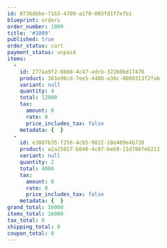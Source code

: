 ```yaml
---
id: 8736dbbe-7163-4709-a1f0-003fd1f7efb1
blueprint: orders
order_number: 1009
title: '#1009'
published: true
order_status: cart
payment_status: unpaid
items:
  -
    id: 277aa9f2-8b08-4c47-adcb-322b0bd17476
    product: 361ed6cd-7ee5-4408-a36c-0008313f2fab
    variant: null
    quantity: 4
    total: 12000
    tax:
      amount: 0
      rate: 0
      price_includes_tax: false
    metadata: {  }
  -
    id: e3887b35-f256-4cb5-9022-18e489e4b728
    product: a2a25017-b840-4c87-beb9-11d786feb211
    variant: null
    quantity: 2
    total: 4000
    tax:
      amount: 0
      rate: 0
      price_includes_tax: false
    metadata: {  }
grand_total: 16000
items_total: 16000
tax_total: 0
shipping_total: 0
coupon_total: 0
---
```

